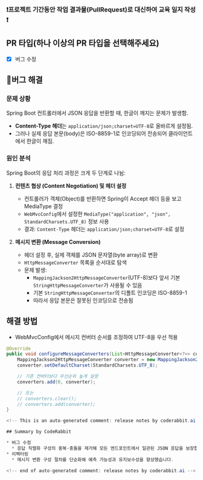### ❗프로젝트 기간동안 작업 결과물(PullRequest)로 대신하여 교육 일지 작성 ❗

## PR 타입(하나 이상의 PR 타입을 선택해주세요)
- [X] 버그 수정 <br>

## 💊버그 해결

### 문제 상황
Spring Boot 컨트롤러에서 JSON 응답을 반환할 때, 한글이 깨지는 문제가 발생함.

- **Content-Type 헤더**는 `application/json;charset=UTF-8`로 올바르게 설정됨.
- 그러나 실제 응답 본문(body)은 ISO-8859-1로 인코딩되어 전송되어 클라이언트에서 한글이 깨짐.

### 원인 분석
Spring Boot의 응답 처리 과정은 크게 두 단계로 나뉨:

1. **컨텐츠 협상 (Content Negotiation) 및 헤더 설정**  
   - 컨트롤러가 객체(Object)를 반환하면 Spring이 Accept 헤더 등을 보고 MediaType 결정
   - `WebMvcConfig`에서 설정한 `MediaType("application", "json", StandardCharsets.UTF_8)` 정보 사용
   - 결과: `Content-Type` 헤더는 `application/json;charset=UTF-8`로 설정

2. **메시지 변환 (Message Conversion)**  
   - 헤더 설정 후, 실제 객체를 JSON 문자열(byte array)로 변환
   - `HttpMessageConverter` 목록을 순서대로 탐색
   - 문제 발생:  
     - `MappingJackson2HttpMessageConverter`(UTF-8)보다 앞서 기본 `StringHttpMessageConverter`가 사용될 수 있음
     - 기본 `StringHttpMessageConverter`의 디폴트 인코딩은 ISO-8859-1
     - 따라서 응답 본문은 잘못된 인코딩으로 전송됨

## 해결 방법
- WebMvcConfig에서 메시지 컨버터 순서를 조정하여 UTF-8을 우선 적용

```java
@Override
public void configureMessageConverters(List<HttpMessageConverter<?>> converters) {
    MappingJackson2HttpMessageConverter converter = new MappingJackson2HttpMessageConverter();
    converter.setDefaultCharset(StandardCharsets.UTF_8);

    // 기존 컨버터보다 우선순위 높게 설정
    converters.add(0, converter);

    // 또는
    // converters.clear();
    // converters.add(converter);
}

<!-- This is an auto-generated comment: release notes by coderabbit.ai -->

## Summary by CodeRabbit

* 버그 수정
  * 응답 직렬화 구성의 중복·충돌을 제거해 모든 엔드포인트에서 일관된 JSON 응답을 보장합니다. 이에 따라 과거 일부 엔드포인트에서 제공되던 다른 포맷(XML 등)은 더 이상 반환되지 않을 수 있습니다.
* 리팩터링
  * 메시지 변환 구성 절차를 단순화해 예측 가능성과 유지보수성을 향상했습니다.

<!-- end of auto-generated comment: release notes by coderabbit.ai -->